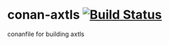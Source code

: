 # conan-axtls [![Build Status](https://travis-ci.org/trassir/conan-axtls.svg?branch=master)](https://travis-ci.org/trassir/conan-axtls)
conanfile for building axtls
